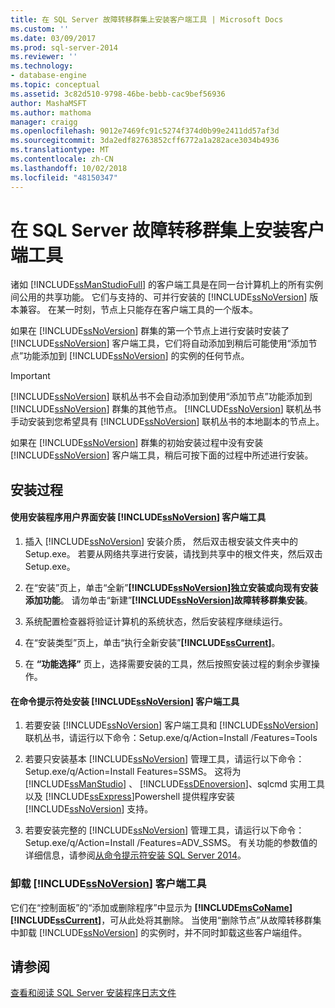 ```yaml
---
title: 在 SQL Server 故障转移群集上安装客户端工具 | Microsoft Docs
ms.custom: ''
ms.date: 03/09/2017
ms.prod: sql-server-2014
ms.reviewer: ''
ms.technology:
- database-engine
ms.topic: conceptual
ms.assetid: 3c82d510-9798-46be-bebb-cac9bef56936
author: MashaMSFT
ms.author: mathoma
manager: craigg
ms.openlocfilehash: 9012e7469fc91c5274f374d0b99e2411dd57af3d
ms.sourcegitcommit: 3da2edf82763852cff6772a1a282ace3034b4936
ms.translationtype: MT
ms.contentlocale: zh-CN
ms.lasthandoff: 10/02/2018
ms.locfileid: "48150347"
---
```

# <a name="install-client-tools-on-a-sql-server-failover-cluster"></a>在 SQL Server 故障转移群集上安装客户端工具
  诸如 [!INCLUDE[ssManStudioFull](../../../includes/ssmanstudiofull-md.md)] 的客户端工具是在同一台计算机上的所有实例间公用的共享功能。 它们与支持的、可并行安装的 [!INCLUDE[ssNoVersion](../../../includes/ssnoversion-md.md)] 版本兼容。 在某一时刻，节点上只能存在客户端工具的一个版本。  
  
 如果在 [!INCLUDE[ssNoVersion](../../../includes/ssnoversion-md.md)] 群集的第一个节点上进行安装时安装了 [!INCLUDE[ssNoVersion](../../../includes/ssnoversion-md.md)] 客户端工具，它们将自动添加到稍后可能使用“添加节点”功能添加到 [!INCLUDE[ssNoVersion](../../../includes/ssnoversion-md.md)] 的实例的任何节点。  
  
> [!IMPORTANT]  
>  [!INCLUDE[ssNoVersion](../../../includes/ssnoversion-md.md)] 联机丛书不会自动添加到使用“添加节点”功能添加到 [!INCLUDE[ssNoVersion](../../../includes/ssnoversion-md.md)] 群集的其他节点。 [!INCLUDE[ssNoVersion](../../../includes/ssnoversion-md.md)] 联机丛书手动安装到您希望具有 [!INCLUDE[ssNoVersion](../../../includes/ssnoversion-md.md)] 联机丛书的本地副本的节点上。  
  
 如果在 [!INCLUDE[ssNoVersion](../../../includes/ssnoversion-md.md)] 群集的初始安装过程中没有安装 [!INCLUDE[ssNoVersion](../../../includes/ssnoversion-md.md)] 客户端工具，稍后可按下面的过程中所述进行安装。  
  
## <a name="installation-procedures"></a>安装过程  
  
#### <a name="installing-includessnoversionincludesssnoversion-mdmd-client-tools-using-the-setup-user-interface"></a>使用安装程序用户界面安装 [!INCLUDE[ssNoVersion](../../../includes/ssnoversion-md.md)] 客户端工具  
  
1.  插入 [!INCLUDE[ssNoVersion](../../../includes/ssnoversion-md.md)] 安装介质， 然后双击根安装文件夹中的 Setup.exe。 若要从网络共享进行安装，请找到共享中的根文件夹，然后双击 Setup.exe。  
  
2.  在“安装”页上，单击“全新”**[!INCLUDE[ssNoVersion](../../../includes/ssnoversion-md.md)]独立安装或向现有安装添加功能**。 请勿单击“新建”**[!INCLUDE[ssNoVersion](../../../includes/ssnoversion-md.md)]故障转移群集安装**。  
  
3.  系统配置检查器将验证计算机的系统状态，然后安装程序继续运行。  
  
4.  在“安装类型”页上，单击“执行全新安装”**[!INCLUDE[ssCurrent](../../../includes/sscurrent-md.md)]**。  
  
5.  在 **“功能选择”** 页上，选择需要安装的工具，然后按照安装过程的剩余步骤操作。  
  
#### <a name="installing-includessnoversionincludesssnoversion-mdmd-client-tools-at-the-command-prompt"></a>在命令提示符处安装 [!INCLUDE[ssNoVersion](../../../includes/ssnoversion-md.md)] 客户端工具  
  
1.  若要安装 [!INCLUDE[ssNoVersion](../../../includes/ssnoversion-md.md)] 客户端工具和 [!INCLUDE[ssNoVersion](../../../includes/ssnoversion-md.md)] 联机丛书，请运行以下命令：Setup.exe/q/Action=Install /Features=Tools  
  
2.  若要只安装基本 [!INCLUDE[ssNoVersion](../../../includes/ssnoversion-md.md)] 管理工具，请运行以下命令：Setup.exe/q/Action=Install Features=SSMS。 这将为 [!INCLUDE[ssManStudio](../../../includes/ssmanstudio-md.md)] 、 [!INCLUDE[ssDEnoversion](../../../includes/ssdenoversion-md.md)]、sqlcmd 实用工具以及 [!INCLUDE[ssExpress](../../../includes/ssexpress-md.md)]Powershell 提供程序安装 [!INCLUDE[ssNoVersion](../../../includes/ssnoversion-md.md)] 支持。  
  
3.  若要安装完整的 [!INCLUDE[ssNoVersion](../../../includes/ssnoversion-md.md)] 管理工具，请运行以下命令：Setup.exe/q/Action=Install /Features=ADV_SSMS。 有关功能的参数值的详细信息，请参阅[从命令提示符安装 SQL Server 2014](../../../database-engine/install-windows/install-sql-server-from-the-command-prompt.md)。  
  
### <a name="uninstalling-includessnoversionincludesssnoversion-mdmd-client-tools"></a>卸载 [!INCLUDE[ssNoVersion](../../../includes/ssnoversion-md.md)] 客户端工具  
 它们在“控制面板”的“添加或删除程序”中显示为 **[!INCLUDE[msCoName](../../../includes/msconame-md.md)][!INCLUDE[ssCurrent](../../../includes/sscurrent-md.md)]**，可从此处将其删除。 当使用“删除节点”从故障转移群集中卸载 [!INCLUDE[ssNoVersion](../../../includes/ssnoversion-md.md)] 的实例时，并不同时卸载这些客户端组件。  
  
## <a name="see-also"></a>请参阅  
 [查看和阅读 SQL Server 安装程序日志文件](../../../database-engine/install-windows/view-and-read-sql-server-setup-log-files.md)  
  
  
